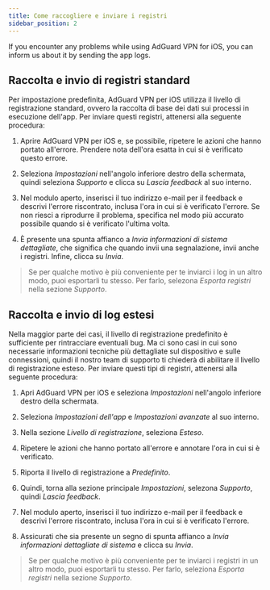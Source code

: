 ```yaml
---
title: Come raccogliere e inviare i registri
sidebar_position: 2
---
```


If you encounter any problems while using AdGuard VPN for iOS, you can inform us about it by sending the app logs.

## Raccolta e invio di registri standard

Per impostazione predefinita, AdGuard VPN per iOS utilizza il livello di registrazione standard, ovvero la raccolta di base dei dati sui processi in esecuzione dell'app. Per inviare questi registri, attenersi alla seguente procedura:

1. Aprire AdGuard VPN per iOS e, se possibile, ripetere le azioni che hanno portato all'errore. Prendere nota dell'ora esatta in cui si è verificato questo errore.

2. Seleziona *Impostazioni* nell'angolo inferiore destro della schermata, quindi seleziona *Supporto* e clicca su *Lascia feedback* al suo interno.

3. Nel modulo aperto, inserisci il tuo indirizzo e-mail per il feedback e descrivi l'errore riscontrato, inclusa l'ora in cui si è verificato l'errore. Se non riesci a riprodurre il problema, specifica nel modo più accurato possibile quando si è verificato l'ultima volta.

4. È presente una spunta affianco a *Invia informazioni di sistema dettagliate*, che significa che quando invii una segnalazione, invii anche i registri. Infine, clicca su *Invia*.
> Se per qualche motivo è più conveniente per te inviarci i log in un altro modo, puoi esportarli tu stesso. Per farlo, selezona *Esporta registri* nella sezione *Supporto*.

## Raccolta e invio di log estesi

Nella maggior parte dei casi, il livello di registrazione predefinito è sufficiente per rintracciare eventuali bug. Ma ci sono casi in cui sono necessarie informazioni tecniche più dettagliate sul dispositivo e sulle connessioni, quindi il nostro team di supporto ti chiederà di abilitare il livello di registrazione esteso. Per inviare questi tipi di registri, attenersi alla seguente procedura:

1. Apri AdGuard VPN per iOS e seleziona *Impostazioni* nell'angolo inferiore destro della schermata.

2. Seleziona *Impostazioni dell'app* e *Impostazioni avanzate* al suo interno.

3. Nella sezione *Livello di registrazione*, seleziona *Esteso*.

4. Ripetere le azioni che hanno portato all'errore e annotare l'ora in cui si è verificato.

5. Riporta il livello di registrazione a *Predefinito*.

6. Quindi, torna alla sezione principale *Impostazioni*, selezona *Supporto*, quindi *Lascia feedback*.

7. Nel modulo aperto, inserisci il tuo indirizzo e-mail per il feedback e descrivi l'errore riscontrato, inclusa l'ora in cui si è verificato l'errore.

8. Assicurati che sia presente un segno di spunta affianco a *Invia informazioni dettagliate di sistema* e clicca su *Invia*.
> Se per qualche motivo è più conveniente per te inviarci i registri in un altro modo, puoi esportarli tu stesso. Per farlo, seleziona *Esporta registri* nella sezione *Supporto*.
